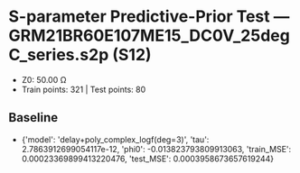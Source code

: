 # S-parameter Predictive-Prior Test — GRM21BR60E107ME15_DC0V_25degC_series.s2p (S12)
- Z0: 50.00 Ω
- Train points: 321  |  Test points: 80

## Baseline
- {'model': 'delay+poly_complex_logf(deg=3)', 'tau': 2.7863912699054117e-12, 'phi0': -0.013823793809913063, 'train_MSE': 0.00023369899413220476, 'test_MSE': 0.0003958673657619244}